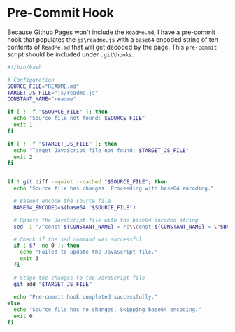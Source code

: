 # Pre-Commit Hook

Because Github Pages won't include the `ReadMe.md`, I have a pre-commit hook that populates the `js\readme.js` with a `base64` encoded string of teh contents of `ReadMe.md` that will get decoded by the page.  This `pre-commit` script should be included under `.git\hooks`.

```sh
#!/bin/bash

# Configuration
SOURCE_FILE="README.md"
TARGET_JS_FILE="js/readme.js"
CONSTANT_NAME="readme"

if [ ! -f "$SOURCE_FILE" ]; then
  echo "Source file not found: $SOURCE_FILE"
  exit 1
fi

if [ ! -f "$TARGET_JS_FILE" ]; then
  echo "Target JavaScript file not found: $TARGET_JS_FILE"
  exit 2
fi


if ! git diff --quiet --cached "$SOURCE_FILE"; then
  echo "Source file has changes. Proceeding with base64 encoding."

  # Base64 encode the source file
  BASE64_ENCODED=$(base64 "$SOURCE_FILE")

  # Update the JavaScript file with the base64 encoded string
  sed -i "/^const ${CONSTANT_NAME} = /c\\const ${CONSTANT_NAME} = \"$BASE64_ENCODED\";" "$TARGET_JS_FILE"

  # Check if the sed command was successful
  if [ $? -ne 0 ]; then
    echo "Failed to update the JavaScript file."
    exit 3
  fi

  # Stage the changes to the JavaScript file
  git add "$TARGET_JS_FILE"

  echo "Pre-commit hook completed successfully."
else
  echo "Source file has no changes. Skipping base64 encoding."
  exit 0
fi
```